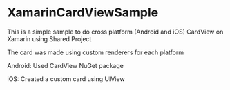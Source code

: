 # XamarinCardViewSample
This is a simple sample to do cross platform (Android and iOS) CardView on Xamarin using Shared Project

The card was made using custom renderers for each platform

Android:
Used CardView NuGet package

iOS:
Created a custom card using UIView
